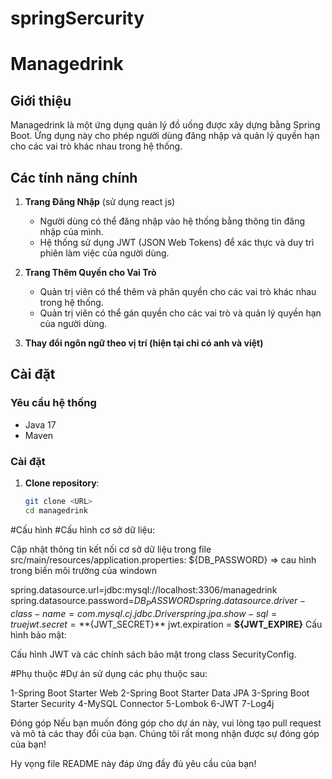 # springSercurity
# Managedrink

## Giới thiệu

Managedrink là một ứng dụng quản lý đồ uống được xây dựng bằng Spring Boot. Ứng dụng này cho phép người dùng đăng nhập và quản lý quyền hạn cho các vai trò khác nhau trong hệ thống.

## Các tính năng chính

1. **Trang Đăng Nhập** (sử dụng react js)
   - Người dùng có thể đăng nhập vào hệ thống bằng thông tin đăng nhập của mình. 
   - Hệ thống sử dụng JWT (JSON Web Tokens) để xác thực và duy trì phiên làm việc của người dùng.

2. **Trang Thêm Quyền cho Vai Trò**
   - Quản trị viên có thể thêm và phân quyền cho các vai trò khác nhau trong hệ thống.
   - Quản trị viên có thể gán quyền cho các vai trò và quản lý quyền hạn của người dùng.
3. **Thay đổi ngôn ngữ theo vị trí (hiện tại chỉ có anh và việt)**
## Cài đặt

### Yêu cầu hệ thống

- Java 17
- Maven

### Cài đặt

1. **Clone repository**:
   ```bash
   git clone <URL>
   cd managedrink

#Cấu hình
#Cấu hình cơ sở dữ liệu:

Cập nhật thông tin kết nối cơ sở dữ liệu trong file src/main/resources/application.properties:
${DB_PASSWORD} => cau hình trong biến môi trường của windown

spring.datasource.url=jdbc:mysql://localhost:3306/managedrink
spring.datasource.password=${DB_PASSWORD}
spring.datasource.driver-class-name=com.mysql.cj.jdbc.Driver
spring.jpa.show-sql= true
jwt.secret = **${JWT_SECRET}**
jwt.expiration = **${JWT_EXPIRE}**
Cấu hình bảo mật:

Cấu hình JWT và các chính sách bảo mật trong class SecurityConfig.

#Phụ thuộc
#Dự án sử dụng các phụ thuộc sau:

1-Spring Boot Starter Web
2-Spring Boot Starter Data JPA
3-Spring Boot Starter Security
4-MySQL Connector
5-Lombok
6-JWT
7-Log4j

Đóng góp
Nếu bạn muốn đóng góp cho dự án này, vui lòng tạo pull request và mô tả các thay đổi của bạn. Chúng tôi rất mong nhận được sự đóng góp của bạn!

Hy vọng file README này đáp ứng đầy đủ yêu cầu của bạn!


